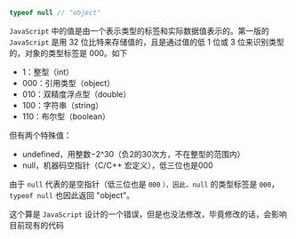 ```js
typeof null // "object"
```

`JavaScript` 中的值是由一个表示类型的标签和实际数据值表示的。第一版的 `JavaScript` 是用 32 位比特来存储值的，且是通过值的低 1 位或 3 位来识别类型的，对象的类型标签是 000。如下

-   1：整型（int）
-   000：引用类型（object）
-   010：双精度浮点型（double）
-   100：字符串（string）
-   110：布尔型（boolean）

但有两个特殊值：

-   undefined，用整数−2^30（负2的30次方，不在整型的范围内）
-   null，机器码空指针（C/C++ 宏定义），低三位也是000

由于 `null` 代表的是空指针（低三位也是 `000` `），因此，null` 的类型标签是 `000`，`typeof null` 也因此返回 "object"。

这个算是 `JavaScript` 设计的一个错误，但是也没法修改，毕竟修改的话，会影响目前现有的代码
<!--stackedit_data:
eyJoaXN0b3J5IjpbMjAwNDU4MzQ5N119
-->